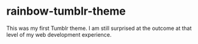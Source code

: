 # rainbow-tumblr-theme
This was my first Tumblr theme. I am still surprised at the outcome at that level of my web development experience.

